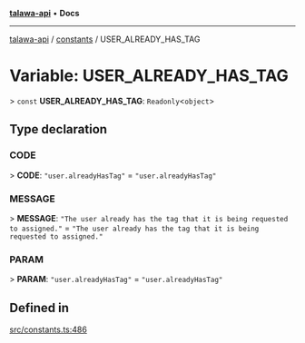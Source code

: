 [**talawa-api**](../../README.md) • **Docs**

***

[talawa-api](../../modules.md) / [constants](../README.md) / USER\_ALREADY\_HAS\_TAG

# Variable: USER\_ALREADY\_HAS\_TAG

\> `const` **USER\_ALREADY\_HAS\_TAG**: `Readonly`\<`object`\>

## Type declaration

### CODE

\> **CODE**: `"user.alreadyHasTag"` = `"user.alreadyHasTag"`

### MESSAGE

\> **MESSAGE**: `"The user already has the tag that it is being requested to assigned."` = `"The user already has the tag that it is being requested to assigned."`

### PARAM

\> **PARAM**: `"user.alreadyHasTag"` = `"user.alreadyHasTag"`

## Defined in

[src/constants.ts:486](https://github.com/PalisadoesFoundation/talawa-api/blob/f4877b986932181336f42a7336754de05976cd97/src/constants.ts#L486)
